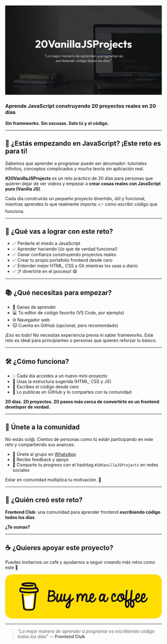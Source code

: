 ![portada 20vanillajsprojects](images/portada.png)

### Aprende JavaScript construyendo 20 proyectos reales en 20 días

**Sin frameworks. Sin excusas. Solo tú y el código.**

---

## 🚀 ¿Estás empezando en JavaScript? ¡Este reto es para ti!

Sabemos que aprender a programar puede ser abrumador: tutoriales infinitos, conceptos complicados y mucha teoría sin aplicación real.

**#20VanillaJSProjects** es un reto práctico de 20 días para personas que quieren dejar de ver videos y empezar a **crear cosas reales con JavaScript puro (Vanilla JS)**.

Cada día construirás un pequeño proyecto divertido, útil y funcional, mientras aprendes lo que realmente importa:
👉 cómo escribir código que funciona.

---

## 🎯 ¿Qué vas a lograr con este reto?

- ✅ Perderle el miedo a JavaScript
- ✅ Aprender haciendo (¡lo que de verdad funciona!)
- ✅ Ganar confianza construyendo proyectos reales
- ✅ Crear tu propio portafolio frontend desde cero
- ✅ Entender mejor HTML, CSS y Git mientras los usas a diario
- ✅ ¡Y divertirte en el proceso! 😄

---

## 📚 ¿Qué necesitas para empezar?

- 🧠 Ganas de aprender
- 💻 Tu editor de código favorito (VS Code, por ejemplo)
- 🌐 Navegador web
- 🐱 Cuenta en GitHub (opcional, pero recomendado)

¡Eso es todo! No necesitas experiencia previa ni saber frameworks. Este reto es ideal para principiantes o personas que quieren reforzar lo básico.

---

## 🛠️ ¿Cómo funciona?

- 💡 Cada día accedes a un nuevo mini-proyecto
- 📁 Usas la estructura sugerida (HTML, CSS y JS)
- 🧪 Escribes el código desde cero
- 🚀 Lo publicas en GitHub y lo compartes con la comunidad

**20 días. 20 proyectos. 20 pasos más cerca de convertirte en un frontend developer de verdad.**

---

## 🤝 Únete a la comunidad

No estás sol@. Cientos de personas como tú están participando en este reto y compartiendo sus avances:

- 💬 Únete al grupo en [WhatsApp](https://chat.whatsapp.com/CldsuiaJ52t3NvDg47zaWP)
- 🧠 Recibe feedback y apoyo
- 📸 Comparte tu progreso con el hashtag `#20VanillaJSProjects` en redes sociales

Estar en comunidad multiplica tu motivación. 💪

---

## 💬 ¿Quién creó este reto?

**Frontend Club**: una comunidad para aprender frontend **escribiendo código todos los días**.

**¿Te sumas?**

---

## ☕ ¿Quieres apoyar este proyecto?

Puedes invitarnos un café y ayudarnos a seguir creando más retos como este 💛

[![buymeacoffee.com/xantosromero](/docs/images/bmc.jpeg)](https://buymeacoffee.com/xantosromero)

---

> “_La mejor manera de aprender a programar es escribiendo código todos los días_” — **Frontend Club**
